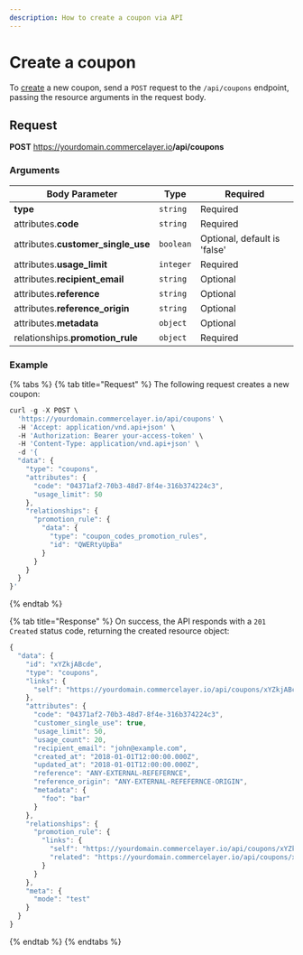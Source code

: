 ```yaml
---
description: How to create a coupon via API
---
```


# Create a coupon

To <a href="https://docs.commercelayer.io/developers/creating-resources" target="_blank">create</a> a new coupon, send a `POST` request to the `/api/coupons` endpoint, passing the resource arguments in the request body.

## Request

**POST** https://yourdomain.commercelayer.io<b>/api/coupons</b>

### Arguments

| Body Parameter | Type     | Required |
| -------------- | -------- | -------- |
| **type**       | `string` | Required |
| attributes.**code** | `string` | Required |
| attributes.**customer_single_use** | `boolean` | Optional, default is 'false' |
| attributes.**usage_limit** | `integer` | Required |
| attributes.**recipient_email** | `string` | Optional |
| attributes.**reference** | `string` | Optional |
| attributes.**reference_origin** | `string` | Optional |
| attributes.**metadata** | `object` | Optional |
| relationships.**promotion_rule** | `object` | Required |

### Example

{% tabs %}
{% tab title="Request" %}
The following request creates a new coupon:

```javascript
curl -g -X POST \
  'https://yourdomain.commercelayer.io/api/coupons' \
  -H 'Accept: application/vnd.api+json' \
  -H 'Authorization: Bearer your-access-token' \
  -H 'Content-Type: application/vnd.api+json' \
  -d '{
  "data": {
    "type": "coupons",
    "attributes": {
      "code": "04371af2-70b3-48d7-8f4e-316b374224c3",
      "usage_limit": 50
    },
    "relationships": {
      "promotion_rule": {
        "data": {
          "type": "coupon_codes_promotion_rules",
          "id": "QWERtyUpBa"
        }
      }
    }
  }
}'
```
{% endtab %}

{% tab title="Response" %}
On success, the API responds with a `201 Created` status code, returning the created resource object:

```javascript
{
  "data": {
    "id": "xYZkjABcde",
    "type": "coupons",
    "links": {
      "self": "https://yourdomain.commercelayer.io/api/coupons/xYZkjABcde"
    },
    "attributes": {
      "code": "04371af2-70b3-48d7-8f4e-316b374224c3",
      "customer_single_use": true,
      "usage_limit": 50,
      "usage_count": 20,
      "recipient_email": "john@example.com",
      "created_at": "2018-01-01T12:00:00.000Z",
      "updated_at": "2018-01-01T12:00:00.000Z",
      "reference": "ANY-EXTERNAL-REFEFERNCE",
      "reference_origin": "ANY-EXTERNAL-REFEFERNCE-ORIGIN",
      "metadata": {
        "foo": "bar"
      }
    },
    "relationships": {
      "promotion_rule": {
        "links": {
          "self": "https://yourdomain.commercelayer.io/api/coupons/xYZkjABcde/relationships/promotion_rule",
          "related": "https://yourdomain.commercelayer.io/api/coupons/xYZkjABcde/promotion_rule"
        }
      }
    },
    "meta": {
      "mode": "test"
    }
  }
}
```
{% endtab %}
{% endtabs %}

